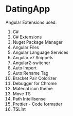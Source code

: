 # DatingApp
Angular Extensions used:
1. C#
2. C# Extensions
3. Nuget Package Manager
4. Angular Files
5. Angular Language Services
6. Angular v7 Snippets
7. Angular2-switcher
8. Auto Import
9. Auto Rename Tag
10. Bracket Pair Colorizer
11. Debugger for Chrome
12. Material icon theme
13. Move TS
14. Path Intellisense
15. Prettier - Code formatter
16. TSLint



